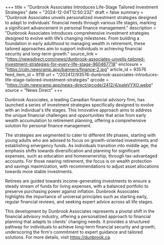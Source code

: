 +++
title = "Dunbrook Associates Introduces Life-Stage Tailored Investment Strategies"
date = "2024-12-04T12:50:23Z"
draft = false
summary = "Dunbrook Associates unveils personalized investment strategies designed to adapt to individuals' financial needs through various life stages, marking a significant advancement in personal finance management."
description = "Dunbrook Associates introduces comprehensive investment strategies designed to evolve with life’s changing milestones. From building a foundation in early adulthood to managing wealth in retirement, these tailored approaches aim to support individuals in achieving financial security and long-term growth."
source_link = "https://newsdirect.com/news/dunbrook-associates-unveils-tailored-investment-strategies-for-every-life-stage-960467718"
enclosure = "https://cdn.newsramp.app/banners/finance-2.jpg"
article_id = 93576
feed_item_id = 9118
url = "/202412/93576-dunbrook-associates-introduces-life-stage-tailored-investment-strategies"
qrcode = "https://cdn.newsramp.app/news-direct/qrcode/2412/4/paleVYXO.webp"
source = "News Direct"
+++

<p>Dunbrook Associates, a leading Canadian financial advisory firm, has launched a series of investment strategies specifically designed to evolve with an individual's life stages. This innovative approach aims to address the unique financial challenges and opportunities that arise from early wealth accumulation to retirement planning, offering a comprehensive solution for personal finance management.</p><p>The strategies are segmented to cater to different life phases, starting with young adults who are advised to focus on growth-oriented investments and establishing emergency funds. As individuals transition into middle age, the emphasis shifts towards diversification and planning for significant expenses, such as education and homeownership, through tax-advantaged accounts. For those nearing retirement, the focus is on wealth protection and savings maximization, with recommendations to adjust asset allocations towards more stable investments.</p><p>Retirees are guided towards income-generating investments to ensure a steady stream of funds for living expenses, with a balanced portfolio to preserve purchasing power against inflation. Dunbrook Associates highlights the importance of universal principles such as starting early, regular financial reviews, and seeking expert advice across all life stages.</p><p>This development by Dunbrook Associates represents a pivotal shift in the financial advisory industry, offering a personalized approach to financial planning that adapts to clients' changing needs. It provides a structured pathway for individuals to achieve long-term financial security and growth, underscoring the firm's commitment to expert guidance and tailored solutions. For more details, visit <a href='https://dunbrook.ca' rel='nofollow' target='_blank'>https://dunbrook.ca</a>.</p>